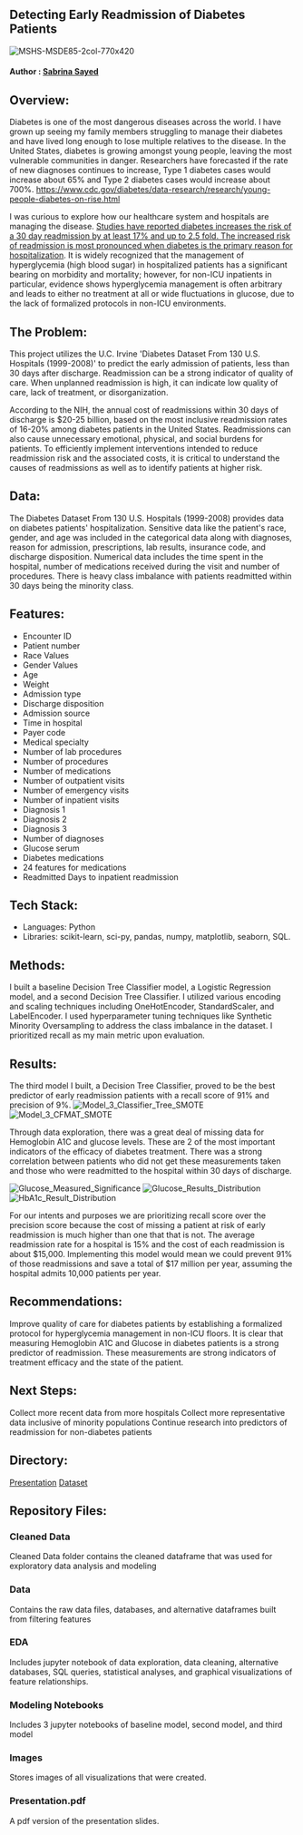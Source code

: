 ## Detecting Early Readmission of Diabetes Patients
![MSHS-MSDE85-2col-770x420](https://github.com/user-attachments/assets/bf3a3dd0-ca54-48c2-ba79-e013dcd9a1af)

#### Author : [Sabrina Sayed](https://github.com/sabrinasayed99)

## Overview:
Diabetes is one of the most dangerous diseases across the world. I have grown up seeing my family members struggling to manage their diabetes and have lived long enough to lose multiple relatives to the disease. In the United States, diabetes is growing amongst young people, leaving the most vulnerable communities in danger. Researchers have forecasted if the rate of new diagnoses continues to increase, Type 1 diabetes cases would increase about 65% and Type 2 diabetes cases would increase about 700%.
https://www.cdc.gov/diabetes/data-research/research/young-people-diabetes-on-rise.html
     
I was curious to explore how our healthcare system and hospitals are managing the disease. [Studies have reported diabetes increases the risk of a 30 day readmission by at least 17% and up to 2.5 fold. The increased risk of readmission is most pronounced when diabetes is the primary reason for hospitalization](https://onlinelibrary.wiley.com/doi/10.1155/2014/781670). It is widely recognized that the management of hyperglycemia (high blood sugar) in hospitalized patients has a significant bearing on morbidity and mortality; however, for non-ICU inpatients in particular, evidence shows hyperglycemia management is often arbitrary and leads to either no treatment at all or wide fluctuations in glucose, due to the lack of formalized protocols in non-ICU environments.

## The Problem:
This project utilizes the U.C. Irvine 'Diabetes Dataset From 130 U.S. Hospitals (1999-2008)' to predict the early admission of patients, less than 30 days after discharge. Readmission can be a strong indicator of quality of care. When unplanned readmission is high, it can indicate low quality of care, lack of treatment, or disorganization.

According to the NIH, the annual cost of readmissions within 30 days of discharge is $20-25 billion, based on the most inclusive readmission rates of 16-20% among diabetes patients in the United States. Readmissions can also cause unnecessary emotional, physical, and social burdens for patients. To efficiently implement interventions intended to reduce readmission risk and the associated costs, it is critical to understand the causes of readmissions as well as to identify patients at higher risk. 

## Data:
The Diabetes Dataset From 130 U.S. Hospitals (1999-2008) provides data on diabetes patients' hospitalization. Sensitive data like the patient's race, gender, and age was included in the categorical data along with diagnoses, reason for admission, prescriptions, lab results, insurance code, and discharge disposition. Numerical data includes the time spent in the hospital, number of medications received during the visit and number of procedures. There is heavy class imbalance with patients readmitted within 30 days being the minority class. 


## Features:
- Encounter ID
- Patient number
- Race Values
- Gender Values
- Age 
- Weight
- Admission type
- Discharge disposition
- Admission source
- Time in hospital
- Payer code
- Medical specialty
- Number of lab procedures
- Number of procedures
- Number of medications 
- Number of outpatient visits
- Number of emergency visits 
- Number of inpatient visits 
- Diagnosis 1
- Diagnosis 2 
- Diagnosis 3 
- Number of diagnoses 
- Glucose serum 
- Diabetes medications 
- 24 features for medications 
- Readmitted Days to inpatient readmission
  
## Tech Stack:
- Languages: Python
- Libraries: scikit-learn, sci-py, pandas, numpy, matplotlib, seaborn, SQL.

## Methods:
I built a baseline Decision Tree Classifier model, a Logistic Regression model, and a second Decision Tree Classifier. I utilized various encoding and scaling techniques including OneHotEncoder, StandardScaler, and LabelEncoder. I used hyperparameter tuning techniques like Synthetic Minority Oversampling to address the class imbalance in the dataset. I prioritized recall as my main metric upon evaluation. 

## Results: 
The third model I built, a Decision Tree Classifier, proved to be the best predictor of early readmission patients with a recall score of 91% and precision of 9%. 
![Model_3_Classifier_Tree_SMOTE](https://github.com/user-attachments/assets/d844bf60-57d2-4f5b-8331-f469f899d251)
![Model_3_CFMAT_SMOTE](https://github.com/user-attachments/assets/447c4c5f-b144-40ad-a7c6-290eda2beb2c)


Through data exploration, there was a great deal of missing data for Hemoglobin A1C and glucose levels. These are 2 of the most important  indicators of the efficacy of diabetes treatment. There was a strong correlation between patients who did not get these measurements taken and those who were readmitted to the hospital within 30 days of discharge.  
    
![Glucose_Measured_Significance](https://github.com/user-attachments/assets/4410f0d7-372e-4d83-85f1-85f246500eac)
![Glucose_Results_Distribution](https://github.com/user-attachments/assets/99858934-4da3-449b-8320-2869364009f6)
![HbA1c_Result_Distribution](https://github.com/user-attachments/assets/004f7fae-84ae-4772-a8ca-00db28992390)


For our intents and purposes we are prioritizing recall score over the precision score because the cost of missing a patient at risk of early readmission is much higher than one that that is not. The average readmission rate for a hospital is 15% and the cost of each readmission is about $15,000. Implementing this model would mean we could prevent 91% of those readmissions and save a total of $17 million per year, assuming the hospital admits 10,000 patients per year.

## Recommendations:
Improve quality of care for diabetes patients by establishing a formalized protocol for hyperglycemia management in  non-ICU floors. It is clear that measuring Hemoglobin A1C and Glucose in diabetes patients
is a strong predictor of readmission. These measurements are strong indicators of treatment efficacy and the state of the patient.

## Next Steps:
Collect more recent data from more hospitals
Collect more representative data inclusive of minority populations 
Continue research into predictors of readmission for non-diabetes patients


## Directory:
[Presentation](https://www.canva.com/design/DAGUfEYQW2M/THiUW0l3gtzn59nGwtkmbw/edit?utm_content=DAGUfEYQW2M&utm_campaign=designshare&utm_medium=link2&utm_source=sharebutton)
[Dataset](https://archive.ics.uci.edu/dataset/296/diabetes+130-us+hospitals+for+years+1999-2008)

## Repository Files:

### Cleaned Data 
Cleaned Data folder contains the cleaned dataframe that was used for exploratory data analysis and modeling

### Data
Contains the raw data files, databases, and alternative dataframes built from filtering features

### EDA
Includes jupyter notebook of data exploration, data cleaning, alternative databases, SQL queries, statistical analyses, and graphical visualizations of feature relationships.

### Modeling Notebooks
Includes 3 jupyter notebooks of baseline model, second model, and third model

### Images
Stores images of all visualizations that were created.

### Presentation.pdf
A pdf version of the presentation slides.
